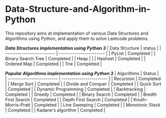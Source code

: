 # Data-Structure-and-Algorithm-in-Python

This repository aims at implementation of various Data Structures and Algorithms using Python, and apply them to solve Leetcode problems.

***Data Structures implementation using Python 3***
|     Data Structure        |          status         |
| ------------------------- | ----------------------- |
|         PyList            |         Completed       |
|   Binary Search Tree      |         Completed       |
|         Heap              |                         |
|        Hashset            |         Completed       |
|      Ordered Map          |         Completed       |
|         Trie              |         Completed       |

***Popular Algorithms implementation using Python 3***
|       Algorithms          |         Status          |
| ------------------------- | ----------------------- |
|        Recursion          |         Completed       |
|       Merge Sort          |         Completed       |
|    Divide and Conquer     |         Completed       |
|       Quick Sort          |         Completed       |
|   Dynamic Programming     |         Completed       |
|      Backtracking         |         Completed       |
|         Greedy            |         Completed       |
|       Binary Search       |         Completed       |
|   Bredth First Search     |         Completed       | 
|    Depth First Search     |         Completed       |
|    Knuth–Morris–Pratt     |         Completed       |
|    Line Sweeping          |         Completed       |
|    Monotonic Stack        |         Completed       |
|    Kadane's algorithm     |         Completed       |

